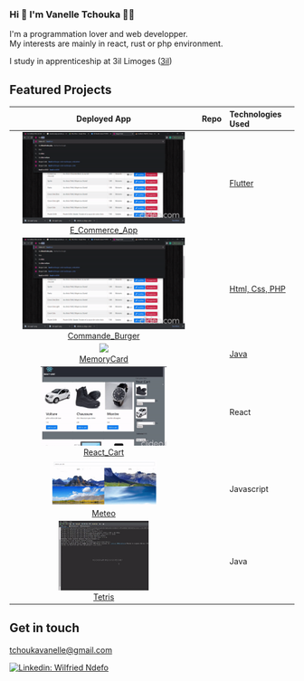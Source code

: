 ### Hi 👋 I'm Vanelle Tchouka 👨‍💻

I'm a programmation lover and web developper.<br/>
My interests are mainly in react, rust or php environment.<br/>

I study in apprenticeship at 3il Limoges (<a href="https://www.3il-ingenieurs.fr/">3il</a>)
## Featured Projects


| Deployed App | Repo | Technologies Used |
|:-------------:|:-------------:|:----------|
| <a href="#"><img src="https://github.com/Tchouka-Vanelle/Tchouka-Vanelle/blob/main/gif_dossier/burger.gif" width="90%" /></a><br /><a href="https://github.com/Tchouka-Vanelle/flutter_eCommerce_app">E_Commerce_App</a> | <a href="#"><img src="https://cdn.iconscout.com/icon/free/png-256/github-153-675523.png" alt="" width="24px" /></a> | <a href="#"> Flutter </a> |
| <a href="#"><img src="https://github.com/Tchouka-Vanelle/Tchouka-Vanelle/blob/main/gif_dossier/burger.gif" width="90%" /></a><br /><a href="#">Commande_Burger</a> | <a href="#"><img src="https://cdn.iconscout.com/icon/free/png-256/github-153-675523.png" alt="" width="24px" /></a> | <a href="#">Html, Css, PHP </a> |
| <a href="#"><img src="https://github.com/Tchouka-Vanelle/Tchouka-Vanelle/blob/main/gif_dossier/memory.gif" width="80%" /></a><br /><a href="#">MemoryCard</a> | <a href="https://github.com/Tchouka-Vanelle/MemoryCard"><img src="https://cdn.iconscout.com/icon/free/png-256/github-153-675523.png" alt="" width="24px" /></a> | <a href="#">Java </a> |
| <a href="#"><img src="https://github.com/Tchouka-Vanelle/Tchouka-Vanelle/blob/main/gif_dossier/react_cart.gif" width="70%" /></a><br /><a href="#">React_Cart</a> | <a href="https://github.com/Tchouka-Vanelle/react_cart"><img src="https://cdn.iconscout.com/icon/free/png-256/github-153-675523.png" alt="" width="24px" /></a> | React |
| <a style="display: inline-block" href="#"><img src="https://github.com/Tchouka-Vanelle/Tchouka-Vanelle/blob/main/gif_dossier/meteo.gif" width="60%" /></a><br /><a href="#">Meteo</a> |  | Javascript |
| <a href="https://b0p6g4.csb.app/"><img src="https://github.com/Tchouka-Vanelle/Tchouka-Vanelle/blob/main/gif_dossier/tetris.gif" width="50%" /></a><br /><a href="#">Tetris</a> |  |Java |


<!--
**Tchouka-Vanelle/Storie** is a ✨ _special_ ✨ repository because its `README.md` (this file) appears on your GitHub profile.

Here are some ideas to get you started:

- 🔭 I’m currently working on ...
- 🌱 I’m currently learning ...
- 👯 I’m looking to collaborate on ...
- 🤔 I’m looking for help with ...
- 💬 Ask me about ...
- 📫 How to reach me: ...
- 😄 Pronouns: ...
- ⚡ Fun fact: ...
-->

## Get in touch 

tchoukavanelle@gmail.com

[![Linkedin: Wilfried Ndefo](https://img.shields.io/badge/-LinkedIn-blue?style=flat-square&logo=Linkedin&logoColor=white&link=https://www.linkedin.com/in/thomasdunn891/)](https://www.linkedin.com/in/vanelle-ivanna-tchouka-8b101a244/)
